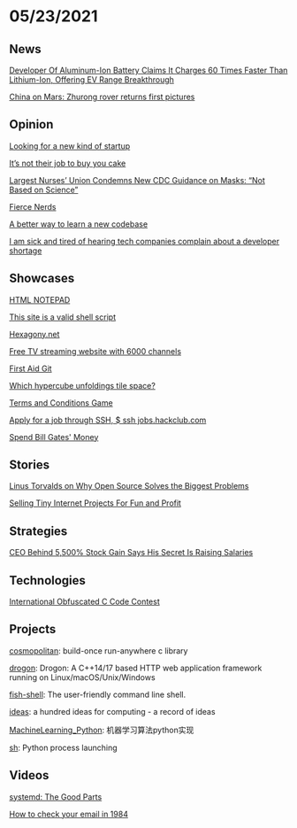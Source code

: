 # 05/23/2021

## News
[Developer Of Aluminum-Ion Battery Claims It Charges 60 Times Faster Than Lithium-Ion, Offering EV Range Breakthrough](https://www.forbes.com/sites/michaeltaylor/2021/05/13/ev-range-breakthrough-as-new-aluminum-ion-battery-charges-60-times-faster-than-lithium-ion/?sh=3c9c45136d28)

[China on Mars: Zhurong rover returns first pictures](https://www.bbc.com/news/science-environment-57172346)

## Opinion
[Looking for a new kind of startup](https://also.roybahat.com/looking-for-more-of-a-new-kind-of-startup-516e5033c63c)

[It’s not their job to buy you cake](https://www.niemanlab.org/2021/05/its-not-their-job-to-buy-you-cake)

[Largest Nurses’ Union Condemns New CDC Guidance on Masks: “Not Based on Science”](https://slate.com/news-and-politics/2021/05/nurses-united-union-condemns-cdc-guidance-masks.html?via=rss)

[Fierce Nerds](http://paulgraham.com/fn.html)

[A better way to learn a new codebase](https://xdg.me/learn-a-new-codebase/)

[I am sick and tired of hearing tech companies complain about a developer shortage](https://blog.usejournal.com/i-am-sick-and-tired-of-hearing-tech-companies-complain-about-a-developer-shortage-fd1f5aa536cc)

## Showcases
[ HTML NOTEPAD](https://html-notepad.com/)

[This site is a valid shell script](https://curlpipesh.me/)

[Hexagony.net](https://hexagony.net/)

[Free TV streaming website with 6000 channels](http://jackal.surge.sh/)

[First Aid Git](https://firstaidgit.io/#/)

[Which hypercube unfoldings tile space?](https://whuts.org/)

[Terms and Conditions Game](https://termsandconditions.game/)

[Apply for a job through SSH, $ ssh jobs.hackclub.com](https://jobs.hackclub.com/)

[Spend Bill Gates' Money](https://neal.fun/spend/)

## Stories
[Linus Torvalds on Why Open Source Solves the Biggest Problems](https://thenewstack.io/linus-torvalds-on-why-open-source-solves-the-biggest-problems/)

[Selling Tiny Internet Projects For Fun and Profit](https://tinyprojects.dev/posts/selling_tiny_internet_projects_for_fun_and_profit)

## Strategies
[CEO Behind 5,500% Stock Gain Says His Secret Is Raising Salaries](https://www.bloomberg.com/news/articles/2021-05-16/ceo-behind-5-500-stock-gain-says-his-secret-is-raising-salaries)

## Technologies
[International Obfuscated C Code Contest](https://en.wikipedia.org/wiki/International_Obfuscated_C_Code_Contest)

## Projects
[cosmopolitan](https://github.com/jart/cosmopolitan): build-once run-anywhere c library

[drogon](https://github.com/an-tao/drogon): Drogon: A C++14/17 based HTTP web application framework running on Linux/macOS/Unix/Windows

[fish-shell](https://github.com/fish-shell/fish-shell): The user-friendly command line shell.

[ideas](https://github.com/samsquire/ideas): a hundred ideas for computing - a record of ideas

[MachineLearning_Python](https://github.com/lawlite19/MachineLearning_Python): 机器学习算法python实现

[sh](https://github.com/amoffat/sh): Python process launching

## Videos
[systemd: The Good Parts](https://christine.website/talks/systemd-the-good-parts-2021-05-16)

[How to check your email in 1984](https://www.youtube.com/watch?app=desktop&v=McgC8Jm5mTw)
